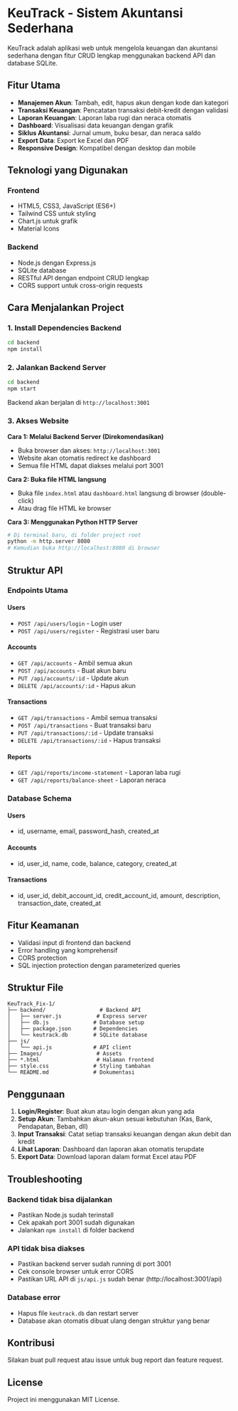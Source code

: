 # KeuTrack - Sistem Akuntansi Sederhana

KeuTrack adalah aplikasi web untuk mengelola keuangan dan akuntansi sederhana dengan fitur CRUD lengkap menggunakan backend API dan database SQLite.

## Fitur Utama

- **Manajemen Akun**: Tambah, edit, hapus akun dengan kode dan kategori
- **Transaksi Keuangan**: Pencatatan transaksi debit-kredit dengan validasi
- **Laporan Keuangan**: Laporan laba rugi dan neraca otomatis
- **Dashboard**: Visualisasi data keuangan dengan grafik
- **Siklus Akuntansi**: Jurnal umum, buku besar, dan neraca saldo
- **Export Data**: Export ke Excel dan PDF
- **Responsive Design**: Kompatibel dengan desktop dan mobile

## Teknologi yang Digunakan

### Frontend
- HTML5, CSS3, JavaScript (ES6+)
- Tailwind CSS untuk styling
- Chart.js untuk grafik
- Material Icons

### Backend
- Node.js dengan Express.js
- SQLite database
- RESTful API dengan endpoint CRUD lengkap
- CORS support untuk cross-origin requests

## Cara Menjalankan Project

### 1. Install Dependencies Backend

```bash
cd backend
npm install
```

### 2. Jalankan Backend Server

```bash
cd backend
npm start
```

Backend akan berjalan di `http://localhost:3001`

### 3. Akses Website

**Cara 1: Melalui Backend Server (Direkomendasikan)**
- Buka browser dan akses: `http://localhost:3001`
- Website akan otomatis redirect ke dashboard
- Semua file HTML dapat diakses melalui port 3001

**Cara 2: Buka file HTML langsung**
- Buka file `index.html` atau `dashboard.html` langsung di browser (double-click)
- Atau drag file HTML ke browser

**Cara 3: Menggunakan Python HTTP Server**
```bash
# Di terminal baru, di folder project root
python -m http.server 8080
# Kemudian buka http://localhost:8080 di browser
```

## Struktur API

### Endpoints Utama

#### Users
- `POST /api/users/login` - Login user
- `POST /api/users/register` - Registrasi user baru

#### Accounts
- `GET /api/accounts` - Ambil semua akun
- `POST /api/accounts` - Buat akun baru
- `PUT /api/accounts/:id` - Update akun
- `DELETE /api/accounts/:id` - Hapus akun

#### Transactions
- `GET /api/transactions` - Ambil semua transaksi
- `POST /api/transactions` - Buat transaksi baru
- `PUT /api/transactions/:id` - Update transaksi
- `DELETE /api/transactions/:id` - Hapus transaksi

#### Reports
- `GET /api/reports/income-statement` - Laporan laba rugi
- `GET /api/reports/balance-sheet` - Laporan neraca

### Database Schema

#### Users
- id, username, email, password_hash, created_at

#### Accounts
- id, user_id, name, code, balance, category, created_at

#### Transactions
- id, user_id, debit_account_id, credit_account_id, amount, description, transaction_date, created_at

## Fitur Keamanan

- Validasi input di frontend dan backend
- Error handling yang komprehensif
- CORS protection
- SQL injection protection dengan parameterized queries

## Struktur File

```
KeuTrack_Fix-1/
├── backend/                 # Backend API
│   ├── server.js           # Express server
│   ├── db.js              # Database setup
│   ├── package.json       # Dependencies
│   └── keutrack.db        # SQLite database
├── js/
│   └── api.js             # API client
├── Images/                 # Assets
├── *.html                  # Halaman frontend
├── style.css              # Styling tambahan
└── README.md              # Dokumentasi
```

## Penggunaan

1. **Login/Register**: Buat akun atau login dengan akun yang ada
2. **Setup Akun**: Tambahkan akun-akun sesuai kebutuhan (Kas, Bank, Pendapatan, Beban, dll)
3. **Input Transaksi**: Catat setiap transaksi keuangan dengan akun debit dan kredit
4. **Lihat Laporan**: Dashboard dan laporan akan otomatis terupdate
5. **Export Data**: Download laporan dalam format Excel atau PDF

## Troubleshooting

### Backend tidak bisa dijalankan
- Pastikan Node.js sudah terinstall
- Cek apakah port 3001 sudah digunakan
- Jalankan `npm install` di folder backend

### API tidak bisa diakses
- Pastikan backend server sudah running di port 3001
- Cek console browser untuk error CORS
- Pastikan URL API di `js/api.js` sudah benar (http://localhost:3001/api)

### Database error
- Hapus file `keutrack.db` dan restart server
- Database akan otomatis dibuat ulang dengan struktur yang benar

## Kontribusi

Silakan buat pull request atau issue untuk bug report dan feature request.

## License

Project ini menggunakan MIT License.
